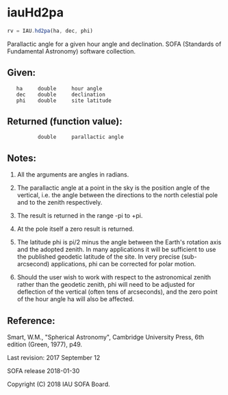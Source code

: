 # iauHd2pa

```js
rv = IAU.hd2pa(ha, dec, phi)
```

Parallactic angle for a given hour angle and declination.
SOFA (Standards of Fundamental Astronomy) software collection.


## Given:
```
   ha     double     hour angle
   dec    double     declination
   phi    double     site latitude
```

## Returned (function value):
```
          double     parallactic angle
```

## Notes:

1)  All the arguments are angles in radians.

2)  The parallactic angle at a point in the sky is the position
    angle of the vertical, i.e. the angle between the directions to
    the north celestial pole and to the zenith respectively.

3)  The result is returned in the range -pi to +pi.

4)  At the pole itself a zero result is returned.

5)  The latitude phi is pi/2 minus the angle between the Earth's
    rotation axis and the adopted zenith.  In many applications it
    will be sufficient to use the published geodetic latitude of the
    site.  In very precise (sub-arcsecond) applications, phi can be
    corrected for polar motion.

6)  Should the user wish to work with respect to the astronomical
    zenith rather than the geodetic zenith, phi will need to be
    adjusted for deflection of the vertical (often tens of
    arcseconds), and the zero point of the hour angle ha will also
    be affected.

## Reference:
   Smart, W.M., "Spherical Astronomy", Cambridge University Press,
   6th edition (Green, 1977), p49.

Last revision:   2017 September 12

SOFA release 2018-01-30

Copyright (C) 2018 IAU SOFA Board.